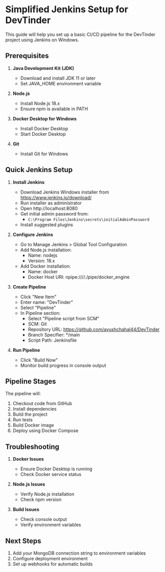 # Simplified Jenkins Setup for DevTinder

This guide will help you set up a basic CI/CD pipeline for the DevTinder project using Jenkins on Windows.

## Prerequisites

1. **Java Development Kit (JDK)**
   - Download and install JDK 11 or later
   - Set JAVA_HOME environment variable

2. **Node.js**
   - Install Node.js 18.x
   - Ensure npm is available in PATH

3. **Docker Desktop for Windows**
   - Install Docker Desktop
   - Start Docker Desktop

4. **Git**
   - Install Git for Windows

## Quick Jenkins Setup

1. **Install Jenkins**
   - Download Jenkins Windows installer from https://www.jenkins.io/download/
   - Run installer as administrator
   - Open http://localhost:8080
   - Get initial admin password from:
     - `C:\Program Files\Jenkins\secrets\initialAdminPassword`
   - Install suggested plugins

2. **Configure Jenkins**
   - Go to Manage Jenkins > Global Tool Configuration
   - Add Node.js installation:
     - Name: nodejs
     - Version: 18.x
   - Add Docker installation:
     - Name: docker
     - Docker Host URI: npipe:////./pipe/docker_engine

3. **Create Pipeline**
   - Click "New Item"
   - Enter name: "DevTinder"
   - Select "Pipeline"
   - In Pipeline section:
     - Select "Pipeline script from SCM"
     - SCM: Git
     - Repository URL: https://github.com/ayushchahal44/DevTinder
     - Branch Specifier: */main
     - Script Path: Jenkinsfile

4. **Run Pipeline**
   - Click "Build Now"
   - Monitor build progress in console output

## Pipeline Stages

The pipeline will:
1. Checkout code from GitHub
2. Install dependencies
3. Build the project
4. Run tests
5. Build Docker image
6. Deploy using Docker Compose

## Troubleshooting

1. **Docker Issues**
   - Ensure Docker Desktop is running
   - Check Docker service status

2. **Node.js Issues**
   - Verify Node.js installation
   - Check npm version

3. **Build Issues**
   - Check console output
   - Verify environment variables

## Next Steps

1. Add your MongoDB connection string to environment variables
2. Configure deployment environment
3. Set up webhooks for automatic builds 